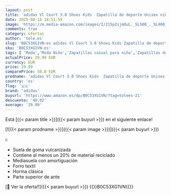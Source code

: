 ```yaml
---
layout: post
title: 'adidas Vl Court 3.0 Shoes Kids  Zapatilla de deporte Unisex niños  Preloved Ink Cloud White Wonder Blue  34 EU'
date: 2025-08-18 18:51:59
image: 'https://m.media-amazon.com/images/I/215p2sjmOuL._SL500_._SL400_.jpg'
comments: true
category: ofertas
author: 'tole.es'
slug: 'B0C53XG1VN-es adidas Vl Court 3.0 Shoes Kids Zapatilla de deporte Unisex...'
sku: 'B0C53XG1VN-es'
tags: [ 'Moda','Moda Niño','Zapatillas casual para niño','Zapatillas deportivas y de moda para niños','Zapatos de niño','adidas','zapatilla','🇪🇸', ]
actualPrice: 29.99 EUR
currency: EUR
price: 29.99
comparePrice: 50.0 EUR
prodname: 'adidas Vl Court 3.0 Shoes Kids  Zapatilla de deporte Unisex niños  Preloved Ink Cloud White Wonder Blue  34 EU'
country: 'es'
flag: '🇪🇸'
brand: 'adidas'
buyurl: 'https://www.amazon.es/dp/B0C53XG1VN/?tag=tolees-21'
descuento: '40.02'
average: '29.99'
---
```


Está [{{< param title >}}]({{< param buyurl >}}) en el siguiente enlace!

[![{{< param prodname >}}]({{< param image >}})]({{< param buyurl >}})

ℹ️:

- Suela de goma vulcanizada
- Contiene al menos un 20% de material reciclado
- Mediasuela con amortiguación
- Forro textil
- Horma clásica
- Parte superior de ante

[🛒 Ver la oferta!!]({{< param buyurl >}})
{{<world>}}B0C53XG1VN{{</world>}}
